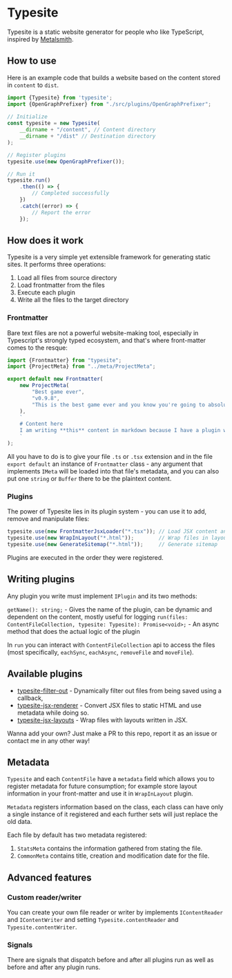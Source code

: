# Typesite

Typesite is a static website generator for people who like TypeScript, inspired by [Metalsmith](http://www.metalsmith.io/).

## How to use

Here is an example code that builds a website based on the content stored in `content` to `dist`.

```typescript
import {Typesite} from 'typesite';
import {OpenGraphPrefixer} from "./src/plugins/OpenGraphPrefixer";
	
// Initialize
const typesite = new Typesite(
    __dirname + "/content", // Content directory 
    __dirname + "/dist" // Destination directory
);

// Register plugins
typesite.use(new OpenGraphPrefixer());

// Run it
typesite.run()
    .then(() => {
        // Completed successfully 
    })
    .catch((error) => {
        // Report the error
    });
```

## How does it work

Typesite is a very simple yet extensible framework for generating static sites. It performs three operations:

 1. Load all files from source directory
 2. Load frontmatter from the files
 3. Execute each plugin
 4. Write all the files to the target directory

### Frontmatter

Bare text files are not a powerful website-making tool, especially in Typescript's strongly typed ecosystem, and that's where front-matter comes to the resque:

```typescript
import {Frontmatter} from "typesite";
import {ProjectMeta} from "../meta/ProjectMeta";

export default new Frontmatter(
    new ProjectMeta(
        "Best game ever",
        "v0.9.8",
        "This is the best game ever and you know you're going to absolutely love it!"
    ),
    `
    # Content here
    I am writing **this** content in markdown because I have a plugin which will *compile* it later.
    `
);
```
 
All you have to do is to give your file `.ts` or `.tsx` extension and in the file `export default` an instance of `Frontmatter` class - any argument that implements `IMeta` will be loaded into that file's metadata, and you can also put one `string` or `Buffer` there to be the plaintext content.

### Plugins

The power of Typesite lies in its plugin system - you can use it to add, remove and manipulate files:

```typescript
typesite.use(new FrontmatterJsxLoader("*.tsx")); // Load JSX content and register metadata
typesite.use(new WrapInLayout("*.html"));        // Wrap files in layouts
typesite.use(new GenerateSitemap("*.html"));     // Generate sitemap
```

Plugins are executed in the order they were registered.

## Writing plugins

Any plugin you write must implement `IPlugin` and its two methods:

`getName(): string;` - Gives the name of the plugin, can be dynamic and dependent on the content, mostly useful for logging
`run(files: ContentFileCollection, typesite: Typesite): Promise<void>;` - An async method that does the actual logic of the plugin

In `run` you can interact with `ContentFileCollection` api to access the files (most specifically, `eachSync`, `eachAsync`, `removeFile` and `moveFile`). 

## Available plugins

 * [typesite-filter-out](https://github.com/EvidentlyCube/typesite-filter-out) - Dynamically filter out files from being saved using a callback,
 *  [typesite-jsx-renderer](https://github.com/EvidentlyCube/typesite-jsx-renderer) - Convert JSX files to static HTML and use metadata while doing so.
 *  [typesite-jsx-layouts](https://github.com/EvidentlyCube/typesite-jsx-layouts) - Wrap files with layouts written in JSX.

Wanna add your own? Just make a PR to this repo, report it as an issue or contact me in any other way!

## Metadata

`Typesite` and each `ContentFile` have a `metadata` field which allows you to register metadata for future consumption; for example store layout information in your front-matter and use it in `WrapInLayout` plugin.

`Metadata` registers information based on the class, each class can have only a single instance of it registered and each further sets will just replace the old data.

Each file by default has two metadata registered:

 1. `StatsMeta` contains the information gathered from stating the file.
 2. `CommonMeta` contains title, creation and modification date for the file.

## Advanced features

### Custom reader/writer
You can create your own file reader or writer by implements `IContentReader` and `IContentWriter` and setting `Typesite.contentReader` and `Typesite.contentWriter`.

### Signals
There are signals that dispatch before and after all plugins run as well as before and after any plugin runs.